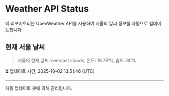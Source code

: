 
# Weather API Status

이 리포지토리는 OpenWeather API를 사용하여 서울의 날씨 정보를 자동으로 업데이트합니다.

## 현재 서울 날씨
> 서울의 현재 날씨: overcast clouds, 온도: 19.78°C, 습도: 80%

⏳ 업데이트 시간: 2025-10-02 13:51:46 (UTC)

---
자동 업데이트 봇에 의해 관리됩니다.
